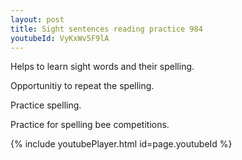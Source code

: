 ```yaml
---
layout: post
title: Sight sentences reading practice 984
youtubeId: VyKxWv5F9lA
---
```

 
 
Helps to learn sight words and their spelling.

Opportunitiy to repeat the spelling. 

Practice spelling. 
 
Practice for spelling bee competitions. 
 
{% include youtubePlayer.html id=page.youtubeId %}
 
 
